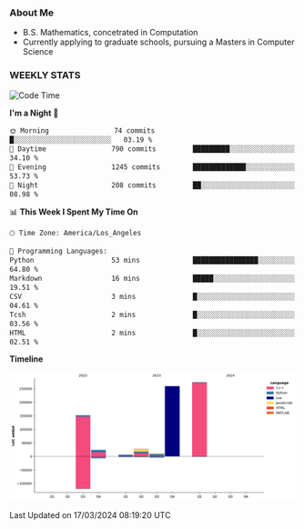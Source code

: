 ### About Me

- B.S. Mathematics, concetrated in Computation
- Currently applying to graduate schools, pursuing a Masters in Computer Science


### WEEKLY STATS
<!--START_SECTION:waka-->
![Code Time](http://img.shields.io/badge/Code%20Time-52%20hrs%2053%20mins-blue)

**I'm a Night 🦉** 

```text
🌞 Morning                74 commits          █░░░░░░░░░░░░░░░░░░░░░░░░   03.19 % 
🌆 Daytime                790 commits         █████████░░░░░░░░░░░░░░░░   34.10 % 
🌃 Evening                1245 commits        █████████████░░░░░░░░░░░░   53.73 % 
🌙 Night                  208 commits         ██░░░░░░░░░░░░░░░░░░░░░░░   08.98 % 
```


📊 **This Week I Spent My Time On** 

```text
🕑︎ Time Zone: America/Los_Angeles

💬 Programming Languages: 
Python                   53 mins             ████████████████░░░░░░░░░   64.80 % 
Markdown                 16 mins             █████░░░░░░░░░░░░░░░░░░░░   19.51 % 
CSV                      3 mins              █░░░░░░░░░░░░░░░░░░░░░░░░   04.61 % 
Tcsh                     2 mins              █░░░░░░░░░░░░░░░░░░░░░░░░   03.56 % 
HTML                     2 mins              █░░░░░░░░░░░░░░░░░░░░░░░░   02.51 % 
```

**Timeline**

![Lines of Code chart](https://raw.githubusercontent.com/nickocruzm/nickocruzm/main/assets/bar_graph.png)


 Last Updated on 17/03/2024 08:19:20 UTC
<!--END_SECTION:waka-->
